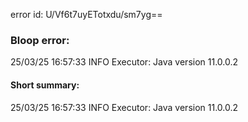 error id: U/Vf6t7uyETotxdu/sm7yg==
### Bloop error:

25/03/25 16:57:33 INFO Executor: Java version 11.0.0.2
#### Short summary: 

25/03/25 16:57:33 INFO Executor: Java version 11.0.0.2